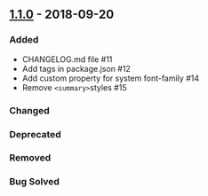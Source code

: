 ## [1.1.0](https://github.com/barcia/standarize/releases/tag/v1.1.0) - 2018-09-20
### Added
- CHANGELOG.md file #11
- Add tags in package.json #12
- Add custom property for system font-family #14
- Remove `<summary>`styles #15

### Changed


### Deprecated

### Removed

### Bug Solved
